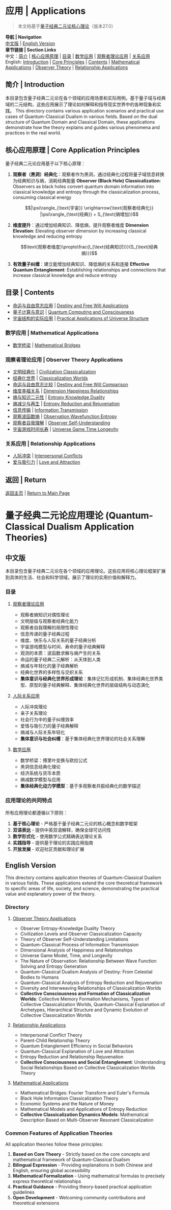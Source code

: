 # 应用 | Applications

> 本文档基于[量子经典二元论核心理论](../core.md)（版本27.0）

**导航 | Navigation**  
[中文版](#中文版) | [English Version](#english-version)  
**章节链接 | Section Links**  
中文：[简介](#简介--introduction) | [核心应用原理](#核心应用原理--core-application-principles) | [目录](#目录--contents) | [数学应用](#数学应用--mathematical-applications) | [观察者理论应用](#观察者理论应用--observer-theory-applications) | [关系应用](#关系应用--relationship-applications)  
English: [Introduction](#简介--introduction) | [Core Principles](#核心应用原理--core-application-principles) | [Contents](#目录--contents) | [Mathematical Applications](#数学应用--mathematical-applications) | [Observer Theory](#观察者理论应用--observer-theory-applications) | [Relationship Applications](#关系应用--relationship-applications)

## 简介 | Introduction

本目录包含量子经典二元论在各个领域的应用场景和实际用例。基于量子域与经典域的二元结构，这些应用展示了理论如何解释和指导现实世界中的各种现象和实践。
This directory contains various application scenarios and practical use cases of Quantum-Classical Dualism in various fields. Based on the dual structure of Quantum Domain and Classical Domain, these applications demonstrate how the theory explains and guides various phenomena and practices in the real world.

## 核心应用原理 | Core Application Principles

量子经典二元论应用基于以下核心原理：

1. **观察者（黑洞）经典化**：观察者作为黑洞，通过经典化过程将量子域信息转换为经典知识与熵，消耗经典能量
   **Observer (Black Hole) Classicalization**: Observers as black holes convert quantum domain information into classical knowledge and entropy through the classicalization process, consuming classical energy

   $$|\psi\rangle_{\text{宇宙}} \xrightarrow{\text{观察者经典化}} |\psi\rangle_{\text{经典}} + S_{\text{熵增加}}$$

2. **维度提升**：通过增加经典知识、降低熵，提升观察者维度
   **Dimension Elevation**: Elevating observer dimension by increasing classical knowledge and reducing entropy

   $$\text{观察者维度}\propto\frac{I_{\text{经典知识}}}{S_{\text{经典熵}}}$$

3. **有效量子纠缠**：建立能增加经典知识、降低熵的关系和连接
   **Effective Quantum Entanglement**: Establishing relationships and connections that increase classical knowledge and reduce entropy

## 目录 | Contents

- [命运与自由意志应用](destiny_free_will_applications.md) | [Destiny and Free Will Applications](destiny_free_will_applications.md)
- [量子计算与意识](quantum_computing_consciousness.md) | [Quantum Computing and Consciousness](quantum_computing_consciousness.md)
- [宇宙结构的实际应用](universe_structure_application.md) | [Practical Applications of Universe Structure](universe_structure_application.md)

### 数学应用 | Mathematical Applications
- [数学桥梁](mathematics/mathematical_bridges.md) | [Mathematical Bridges](mathematics/mathematical_bridges.md)

### 观察者理论应用 | Observer Theory Applications
- [文明经典化](observer_theory/civilization_classicalization.md) | [Civilization Classicalization](observer_theory/civilization_classicalization.md)
- [经典化世界](observer_theory/classicalization_worlds.md) | [Classicalization Worlds](observer_theory/classicalization_worlds.md)
- [命运与自由意志比较](observer_theory/destiny_free_will_comparison.md) | [Destiny and Free Will Comparison](observer_theory/destiny_free_will_comparison.md)
- [维度幸福关系](observer_theory/dimension_happiness_relationships.md) | [Dimension Happiness Relationships](observer_theory/dimension_happiness_relationships.md)
- [熵与知识二元性](observer_theory/entropy_knowledge_duality.md) | [Entropy Knowledge Duality](observer_theory/entropy_knowledge_duality.md)
- [熵减少与再生](observer_theory/entropy_reduction_rejuvenation.md) | [Entropy Reduction and Rejuvenation](observer_theory/entropy_reduction_rejuvenation.md)
- [信息传输](observer_theory/information_transmission.md) | [Information Transmission](observer_theory/information_transmission.md)
- [观察波函数熵](observer_theory/observation_wavefunction_entropy.md) | [Observation Wavefunction Entropy](observer_theory/observation_wavefunction_entropy.md)
- [观察者自我理解](observer_theory/observer_self_understanding.md) | [Observer Self-Understanding](observer_theory/observer_self_understanding.md)
- [宇宙游戏时间长寿](observer_theory/universe_game_time_longevity.md) | [Universe Game Time Longevity](observer_theory/universe_game_time_longevity.md)

### 关系应用 | Relationship Applications
- [人际冲突](relationships/interpersonal_conflicts.md) | [Interpersonal Conflicts](relationships/interpersonal_conflicts.md)
- [爱与吸引力](relationships/love_attraction.md) | [Love and Attraction](relationships/love_attraction.md)

## 返回 | Return

[返回主页](../README.md) | [Return to Main Page](../README.md)

# 量子经典二元论应用理论 (Quantum-Classical Dualism Application Theories)

## 中文版

本目录包含量子经典二元论在各个领域的应用理论。这些应用将核心理论框架扩展到具体的生活、社会和科学领域，展示了理论的实用价值和解释力。

### 目录

1. [观察者理论应用](observer_theory/README.md)
   - 观察者熵知识对偶性理论
   - 文明层级与观察者经典化能力
   - 观察者自我理解的局限性理论
   - 信息传递的量子经典过程
   - 维度、快乐与人际关系的量子经典分析
   - 宇宙游戏模型与时间、寿命的量子经典解释
   - 观测的本质：波函数求解与熵产生的关系
   - 命运的量子经典二元解析：从天体到人类
   - 熵减与年轻化的量子经典解析
   - 经典化世界的多样性与交织关系
   - **集体意识与经典化世界形成理论**：集体记忆形成机制、集体经典化世界类型、原型的量子经典解释、集体经典化世界的层级结构与动态演化

2. [人际关系应用](relationships/README.md)
   - 人际冲突理论
   - 亲子关系理论
   - 社会行为中的量子纠缠效率
   - 爱情与吸引力的量子经典解释
   - 熵减与人际关系年轻化
   - **集体意识与社会纠缠**：基于集体经典化世界理论的社会关系理解

3. [数学应用](mathematics/README.md)
   - 数学桥梁：傅里叶变换与欧拉公式
   - 黑洞信息经典化理论
   - 经济系统与货币本质
   - 熵减数学模型与应用
   - **集体经典化动力学模型**：基于多观察者共振经典化的数学描述

### 应用理论的共同特点

所有应用理论都遵循以下原则：

1. **基于核心理论** - 严格基于量子经典二元论的核心概念和数学框架
2. **双语表达** - 提供中英双语解释，确保全球可访问性
3. **数学形式化** - 使用数学公式精确表达理论关系
4. **实践指导** - 提供基于理论的实践应用指南
5. **开放发展** - 欢迎社区贡献和理论扩展

## English Version

This directory contains application theories of Quantum-Classical Dualism in various fields. These applications extend the core theoretical framework to specific areas of life, society, and science, demonstrating the practical value and explanatory power of the theory.

### Directory

1. [Observer Theory Applications](observer_theory/README.md)
   - Observer Entropy-Knowledge Duality Theory
   - Civilization Levels and Observer Classicalization Capacity
   - Theory of Observer Self-Understanding Limitations
   - Quantum-Classical Process of Information Transmission
   - Dimensional Analysis of Happiness and Relationships
   - Universe Game Model, Time, and Longevity
   - The Nature of Observation: Relationship Between Wave Function Solving and Entropy Generation
   - Quantum-Classical Dualism Analysis of Destiny: From Celestial Bodies to Humans
   - Quantum-Classical Analysis of Entropy Reduction and Rejuvenation
   - Diversity and Interweaving Relationships of Classicalization Worlds
   - **Collective Consciousness and Formation of Classicalization Worlds**: Collective Memory Formation Mechanisms, Types of Collective Classicalization Worlds, Quantum-Classical Explanation of Archetypes, Hierarchical Structure and Dynamic Evolution of Collective Classicalization Worlds

2. [Relationship Applications](relationships/README.md)
   - Interpersonal Conflict Theory
   - Parent-Child Relationship Theory
   - Quantum Entanglement Efficiency in Social Behaviors
   - Quantum-Classical Explanation of Love and Attraction
   - Entropy Reduction and Relationship Rejuvenation
   - **Collective Consciousness and Social Entanglement**: Understanding Social Relationships Based on Collective Classicalization Worlds Theory

3. [Mathematical Applications](mathematics/README.md)
   - Mathematical Bridges: Fourier Transform and Euler's Formula
   - Black Hole Information Classicalization Theory
   - Economic Systems and the Nature of Money
   - Mathematical Models and Applications of Entropy Reduction
   - **Collective Classicalization Dynamics Models**: Mathematical Description Based on Multi-Observer Resonant Classicalization

### Common Features of Application Theories

All application theories follow these principles:

1. **Based on Core Theory** - Strictly based on the core concepts and mathematical framework of Quantum-Classical Dualism
2. **Bilingual Expression** - Providing explanations in both Chinese and English, ensuring global accessibility
3. **Mathematical Formalization** - Using mathematical formulas to precisely express theoretical relationships
4. **Practical Guidance** - Providing theory-based practical application guidelines
5. **Open Development** - Welcoming community contributions and theoretical extensions 